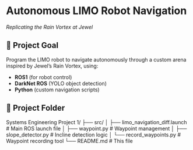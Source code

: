 # Autonomous LIMO Robot Navigation  
*Replicating the Rain Vortex at Jewel*  

## 🎯 **Project Goal**  
Program the LIMO robot to navigate autonomously through a custom arena inspired by Jewel’s Rain Vortex, using:  
- **ROS1** (for robot control)  
- **DarkNet ROS** (YOLO object detection)  
- **Python** (custom navigation scripts)  

## 📂 **Project Folder**  
Systems Engineering Project 1/
├── src/
│ ├── limo_navigation_diff.launch # Main ROS launch file
│ ├── waypoint.py # Waypoint management
│ ├── slope_detector.py # Incline detection logic
│ └── record_waypoints.py # Waypoint recording tool
└── README.md # This file
